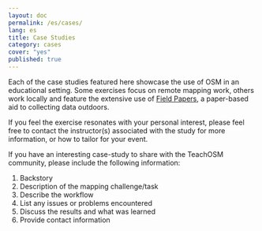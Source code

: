 ```yaml
---
layout: doc
permalink: /es/cases/
lang: es
title: Case Studies
category: cases
cover: "yes"
published: true
---
```


Each of the case studies featured here showcase the use of OSM in an educational setting. Some exercises focus on remote mapping work, others work locally and feature the extensive use of [Field Papers](http://fieldpapers.org/), a paper-based aid to collecting data outdoors. 

If you feel the exercise resonates with your personal interest, please feel free to contact the instructor(s) associated with the study for more information, or how to tailor for your event.


If you have an interesting case-study to share with the TeachOSM community, please include the following information:

1. Backstory
2. Description of the mapping challenge/task
3. Describe the workflow
4. List any issues or problems encountered
5. Discuss the results and what was learned
6. Provide contact information
